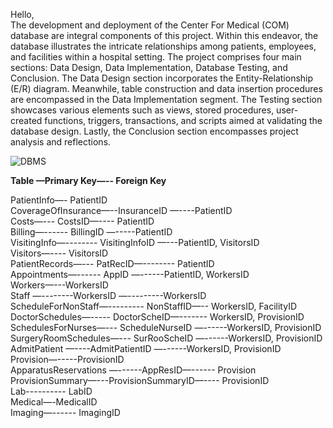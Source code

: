 
Hello,  
The development and deployment of the Center For Medical (COM) database are integral components of this project. Within this endeavor, the database illustrates the intricate relationships among patients, employees, and facilities within a hospital setting. The project comprises four main sections: Data Design, Data Implementation, Database Testing, and Conclusion. The Data Design section incorporates the Entity-Relationship (E/R) diagram. Meanwhile, table construction and data insertion procedures are encompassed in the Data Implementation segment. The Testing section showcases various elements such as views, stored procedures, user-created functions, triggers, transactions, and scripts aimed at validating the database design. Lastly, the Conclusion section encompasses project analysis and reflections.


![DBMS](https://github.com/ShivaniNeharkar/DataBase-Management/assets/43198273/b4a5bb1d-bfee-4d3f-95ae-e4d977544a95)



**Table —Primary Key—-- Foreign Key**

PatientInfo—- PatientID  
CoverageOfInsurance—--InsuranceID —----PatientID  
Costs—--- CostsID—---- PatientID  
Billing—------ BillingID —-----PatientID  
VisitingInfo—-------- VisitingInfoID —---PatientID, VisitorsID  
Visitors—---- VisitorsID  
PatientRecords—--- PatRecID—-------- PatientID  
Appointments—------ AppID —------PatientID, WorkersID  
Workers—---WorkersID  
Staff —--------WorkersID —---------WorkersID  
ScheduleForNonStaff—--------- NonStaffID—-- WorkersID, FacilityID  
DoctorSchedules—----- DoctorScheID—------- WorkersID, ProvisionID  
SchedulesForNurses—--- ScheduleNurseID —------WorkersID, ProvisionID  
SurgeryRoomSchedules—--- SurRooScheID —------WorkersID, ProvisionID  
AdmitPatient —----AdmitPatientID —------WorkersID, ProvisionID  
Provision—-----ProvisionID  
ApparatusReservations —------AppResID—------ Provision  
ProvisionSummary—---ProvisionSummaryID—---- ProvisionID  
Lab---------- LabID  
Medical—-MedicalID  
Imaging—------ ImagingID  
